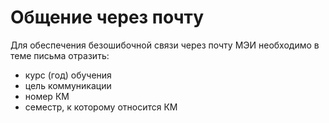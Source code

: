 # Общение через почту 

Для обеспечения безошибочной связи через почту МЭИ необходимо в теме письма отразить:

* курс (год) обучения
* цель коммуникации
* номер КМ
* семестр, к которому относится КМ
